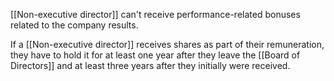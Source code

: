 [[Non-executive director]] can't receive performance-related bonuses related to the company results.

If a [[Non-executive director]] receives shares as part of their remuneration, they have to hold it for at least one year after they leave the [[Board of Directors]] and at least three years after they initially were received.